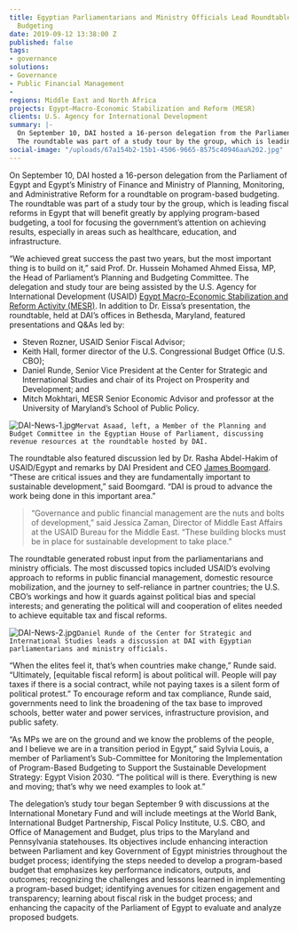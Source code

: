 ```yaml
---
title: Egyptian Parliamentarians and Ministry Officials Lead Roundtable on Program-Based
  Budgeting
date: 2019-09-12 13:38:00 Z
published: false
tags:
- governance
solutions:
- Governance
- Public Financial Management
- 
regions: Middle East and North Africa
projects: Egypt—Macro-Economic Stabilization and Reform (MESR)
clients: U.S. Agency for International Development
summary: |-
  On September 10, DAI hosted a 16-person delegation from the Parliament of Egypt and Egypt’s Ministry of Finance and Ministry of Planning, Monitoring, and Administrative Reform for a roundtable on program-based budgeting.
  The roundtable was part of a study tour by the group, which is leading fiscal reforms in Egypt.
social-image: "/uploads/67a154b2-15b1-4506-9665-8575c40946aa%202.jpg"
---
```


On September 10, DAI hosted a 16-person delegation from the Parliament of Egypt and Egypt’s Ministry of Finance and Ministry of Planning, Monitoring, and Administrative Reform for a roundtable on program-based budgeting.
The roundtable was part of a study tour by the group, which is leading fiscal reforms in Egypt that will benefit greatly by applying program-based budgeting, a tool for focusing the government’s attention on achieving results, especially in areas such as healthcare, education, and infrastructure.

“We achieved great success the past two years, but the most important thing is to build on it,” said Prof. Dr. Hussein Mohamed Ahmed Eissa, MP, the Head of Parliament’s Planning and Budgeting Committee.
The delegation and study tour are being assisted by the U.S. Agency for International Development (USAID) [Egypt Macro-Economic Stabilization and Reform Activity (MESR)](https://www.dai.com/our-work/projects/egypt-macro-economic-stabilization-and-reform-mesr). In addition to Dr. Eissa’s presentation, the roundtable, held at DAI’s offices in Bethesda, Maryland, featured presentations and Q&As led by:

* Steven Rozner, USAID Senior Fiscal Advisor; 
* Keith Hall, former director of the U.S. Congressional Budget Office (U.S. CBO);
* Daniel Runde, Senior Vice President at the Center for Strategic and International Studies and chair of its Project on Prosperity and Development; and
* Mitch Mokhtari, MESR Senior Economic Advisor and professor at the University of Maryland’s School of Public Policy.

![DAI-News-1.jpg](/uploads/DAI-News-1.jpg)`Mervat Asaad, left, a Member of the Planning and Budget Committee in the Egyptian House of Parliament, discussing revenue resources at the roundtable hosted by DAI.` 

The roundtable also featured discussion led by Dr. Rasha Abdel-Hakim of USAID/Egypt and remarks by DAI President and CEO [James Boomgard](https://www.dai.com/who-we-are/board/james-boomgard). “These are critical issues and they are fundamentally important to sustainable development,” said Boomgard. “DAI is proud to advance the work being done in this important area.”

> “Governance and public financial management are the nuts and bolts of development,” said Jessica Zaman, Director of Middle East Affairs at the USAID Bureau for the Middle East. “These building blocks must be in place for sustainable development to take place.” 

The roundtable generated robust input from the parliamentarians and ministry officials. The most discussed topics included USAID’s evolving approach to reforms in public financial management, domestic resource mobilization, and the journey to self-reliance in partner countries; the U.S. CBO’s workings and how it guards against political bias and special interests; and generating the political will and cooperation of elites needed to achieve equitable tax and fiscal reforms.

![DAI-News-2.jpg](/uploads/DAI-News-2.jpg)`Daniel Runde of the Center for Strategic and International Studies leads a discussion at DAI with Egyptian parliamentarians and ministry officials.` 

“When the elites feel it, that’s when countries make change,” Runde said. “Ultimately, [equitable fiscal reform] is about political will. People will pay taxes if there is a social contract, while not paying taxes is a silent form of political protest.” To encourage reform and tax compliance, Runde said, governments need to link the broadening of the tax base to improved schools, better water and power services, infrastructure provision, and public safety.

“As MPs we are on the ground and we know the problems of the people, and I believe we are in a transition period in Egypt,” said Sylvia Louis, a member of Parliament’s Sub-Committee for Monitoring the Implementation of Program-Based Budgeting to Support the Sustainable Development Strategy: Egypt Vision 2030. “The political will is there. Everything is new and moving; that’s why we need examples to look at.”

The delegation’s study tour began September 9 with discussions at the International Monetary Fund and will include meetings at the World Bank, International Budget Partnership, Fiscal Policy Institute, U.S. CBO, and Office of Management and Budget, plus trips to the Maryland and Pennsylvania statehouses. Its objectives include enhancing interaction between Parliament and key Government of Egypt ministries throughout the budget process; identifying the steps needed to develop a program-based budget that emphasizes key performance indicators, outputs, and outcomes; recognizing the challenges and lessons learned in implementing a program-based budget; identifying avenues for citizen engagement and transparency; learning about fiscal risk in the budget process; and enhancing the capacity of the Parliament of Egypt to evaluate and analyze proposed budgets.